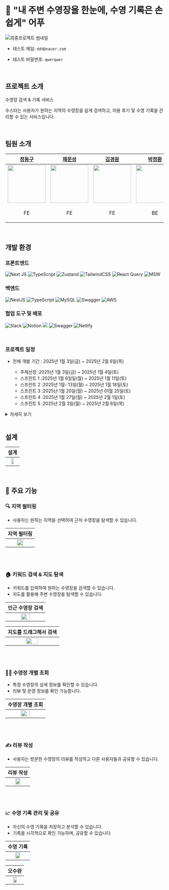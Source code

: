 # 🌊  "내 주변 수영장을 한눈에, 수영 기록은 손쉽게" 어푸

![최종프로젝트 썸네일](https://github.com/user-attachments/assets/99bf4041-619c-462f-bba4-3b045d5bcb5c)



- 테스트 메일: `ddd@naver.com`

- 테스트 비밀번호: `qwerqwer`


<br/>

## 프로젝트 소개

수영장 검색 & 기록 서비스

수스타는 사용자가 원하는 지역의 수영장을 쉽게 검색하고, 이용 후기 및 수영 기록을 관리할 수 있는 서비스입니다.



<br/>


## 팀원 소개


| [정동구](https://github.com/dongguJeong) | [채문성](https://github.com/chaesunbak) | [김경원](https://github.com/Gyeongwon-Gim) | [박정환](https://github.com/JNL-2002) | [공담형](https://github.com/damhyeong) |
| -- | -- | -- | -- | -- |
| <img src="https://avatars.githubusercontent.com/u/133619736?v=4" width="120" /> | <img src="https://avatars.githubusercontent.com/u/152577867?v=4" width="120" /> | <img src="https://avatars.githubusercontent.com/u/92427216?v=4" width="120" /> | <img src="https://avatars.githubusercontent.com/u/174254000?v=4" width="120"/>  | <img src="https://avatars.githubusercontent.com/u/114223031?v=4" width="120" />  |
| <p align="center">FE</p> | <p align="center">FE</p> | <p align="center">FE</p> | <p align="center">BE</p> | <p align="center">BE</p> |

<br/>

## 개발 환경
### 프론트엔드
![Next JS](https://img.shields.io/badge/Next-black?style=for-the-badge&logo=next.js&logoColor=white)
![TypeScript](https://img.shields.io/badge/typescript-%23007ACC.svg?style=for-the-badge&logo=typescript&logoColor=white)
![Zustand](https://img.shields.io/badge/zustand-%2320232a.svg?style=for-the-badge)
![TailwindCSS](https://img.shields.io/badge/tailwindcss-%2338B2AC.svg?style=for-the-badge&logo=tailwind-css&logoColor=white)
![React Query](https://img.shields.io/badge/-React%20Query-FF4154?style=for-the-badge&logo=react%20query&logoColor=white)
![MSW](https://img.shields.io/badge/msw-F7DF1E?style=for-the-badge)


### 백엔드
![NestJS](https://img.shields.io/badge/nestjs-%23E0234E.svg?style=for-the-badge&logo=nestjs&logoColor=white)
![TypeScript](https://img.shields.io/badge/typescript-%23007ACC.svg?style=for-the-badge&logo=typescript&logoColor=white)
![MySQL](https://img.shields.io/badge/mysql-4479A1.svg?style=for-the-badge&logo=mysql&logoColor=white)
![Swagger](https://img.shields.io/badge/-Swagger-%23Clojure?style=for-the-badge&logo=swagger&logoColor=white)
![AWS](https://img.shields.io/badge/AWS-%23FF9900.svg?style=for-the-badge&logo=amazon-aws&logoColor=white)
<br />

### 협업 도구 및 배포
![Slack](https://img.shields.io/badge/Slack-4A154B?style=for-the-badge&logo=slack&logoColor=white)
![Notion](https://img.shields.io/badge/Notion-%23000000.svg?style=for-the-badge&logo=notion&logoColor=white)
<img src="https://img.shields.io/badge/figma-%23F24E1E.svg?style=for-the-badge&logo=figma&logoColor=white" />
![Swagger](https://img.shields.io/badge/-Swagger-%23Clojure?style=for-the-badge&logo=swagger&logoColor=white)
![Netlify](https://img.shields.io/badge/netlify-%23000000.svg?style=for-the-badge&logo=netlify&logoColor=#00C7B7)


<br/>

### 프로젝트 일정

- 전체 개발 기간 : 2025년 1월 3일(금) ~ 2025년 2월 6일(목)

  - 주제선정 :2025년 1월 3일(금) ~ 2025년 1월 4일(토)
  - 스프린트 1 :2025년 1월 6일일(월) ~ 2025년 1월 11일(토)
  - 스프린트 2 :2025년 1월- 13일(월) ~ 2025년 1월 18일(토)
  - 스프린트 3 :2025냔 1월 20일(월)  ~ 2025년 01월 25일(토)
  - 스프린트 4 :2025년 1월 27일(월) ~ 2025년 2월 1일(토)
  - 스프린트 5 :2025년 2월 3일(월) ~ 2025년 2월 6일(목)
 

    
<details>
  <summary>자세히 보기</summary>
  
  | 과제 | 구분 | 기간 | 담당 |
  | ----------------- | -------------- | ------------------------ | ---------- |
  | 주제 탐색 및 api 조사| 주제선정 | 01월 03일(금) ~ 01월 04일(토) | 모두 |
  | API 명세서 작성, 와이어프레임 작성 | 스프린트 1 | 01월 06일(월) ~ 01월 11일(토) | 프론트 |
  | 리뷰 화면 구현 | 스프린트 2 | 01월 13일(월) ~ 01월 18일(토) | 프론트 |
  | 수영장 CRUD API | 스프린트 2 | 01월 13일(월) ~ 01월 18일(토) | 백엔드 |
  | 수영장 개별 페이지 및 메인페이지 | 스프린트 3 | 01월 20일(월) ~ 01월 25일(토) | 프론트 |
  | 인증 API | 스프린트 3 | 01월 20일(월) ~ 01월 25일(토) | 백엔드 |
  | 수영기록 페이지 | 스프린트 4 | 01월 27일(월) ~ 02월 1일(토) | 프론트 |
  | 북마크 API | 스프린트 4 | 01월 27일(월) ~ 02월 1일(토) | 백엔드 |
  | 오수완 페이지 및 인증 페이지 | 스프린트 5 | 02월 03일(월) ~ 02월 06일(목) | 프론트 |
  | 리팩토링 | 스프린트 5 | 02월 03일(월) ~ 02월 06일(목) | 백엔드 |
  | 발표 준비 | 스프린트 5 | 02월 03일(월) ~ 02월 06일(목) | 모두 |
  
</details>


<br/>


## 설계


| 설계                                                                          |
| ----------------------------------------------------------------------------------------- |
| <div align="center"><img src="https://github.com/user-attachments/assets/d136c0f8-416f-41f1-8750-9dd34600c3a5" width="50%"></div> |



<br/>


## 📌 주요 기능





### 🔍 지역 필터링
- 사용자는 원하는 지역을 선택하여 근처 수영장을 탐색할 수 있습니다.

| 지역 필터링                                                                               |
| ----------------------------------------------------------------------------------------- |
| <div align="center"><img src="https://github.com/user-attachments/assets/ddda33c0-2f08-42ab-be65-e5bb6296f7a9" width="50%"></div> |

<br/>
<br/>





### 🏠 키워드 검색 & 지도 탐색

- 키워드를 입력하여 원하는 수영장을 검색할 수 있습니다.
- 지도를 활용해 주변 수영장을  탐색할 수 있습니다.


| 인근 수영장 검색                                                                          |
| ----------------------------------------------------------------------------------------- |
| <div align="center"><img src="https://github.com/user-attachments/assets/47e57da8-1636-4778-a73d-1cf1baa373a9" width="50%"></div> |

| 지도를 드래그해서 검색                                                                       |
| ----------------------------------------------------------------------------------------- |
|<div align="center"><img src="https://github.com/user-attachments/assets/07082857-c19c-4ae7-a043-2435eb890218" width="50%"></div> |



<br/>
<br/>


### 🏊‍♂️ 수영장 개별 조회

- 특정 수영장의 상세 정보를 확인할 수 있습니다.
- 리뷰 및 운영 정보를 확인 가능합니다.

| 수영장 개별 조회                                                                          |
| ----------------------------------------------------------------------------------------- |
| <div align="center"><img src="https://github.com/user-attachments/assets/e963d94d-d907-4bf4-9538-63e40d05b932" width="50%"></div> |


<br/>
<br/>



### ✍ 리뷰 작성

- 사용자는 방문한 수영장의 리뷰를 작성하고 다른 사용자들과 공유할 수 있습니다.


| 리뷰 작성                                                                      |
| ----------------------------------------------------------------------------------------- |
| <div align="center"><img src="https://github.com/user-attachments/assets/ad82ba5e-d4af-429b-b02b-fadb63724062" width="50%"></div> |


<br/>
<br/>



### 📈 수영 기록 관리 및 공유

- 자신의 수영 기록을 저장하고 분석할 수 있습니다.
- 기록을 시각적으로 확인 가능하며, 공유할 수 있습니다


| 수영 기록                                                                     |
| ----------------------------------------------------------------------------------------- |
| <div align="center"><img src="https://github.com/user-attachments/assets/f3bafbf4-863b-4049-a4d7-a0af3f065223" width="50%"></div> |



| 오수완                                                                    |
| ----------------------------------------------------------------------------------------- |
| <div align="center"><img src="https://github.com/user-attachments/assets/e7a04376-81d1-4e15-b5f3-f8329a61adf2" width="50%"></div> |
